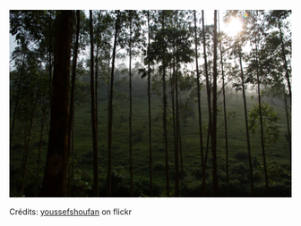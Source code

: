 ![Victoire](/images/2022-08-05.jpg)

Crédits: [youssefshoufan](https://www.flickr.com/people/mysteryoussef/) on flickr
